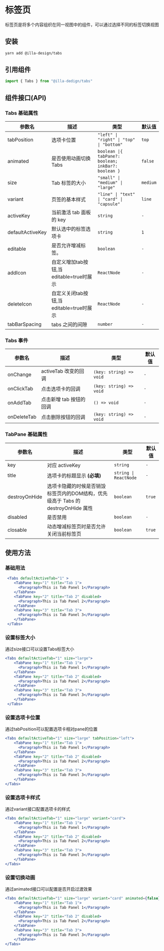 # 标签页

标签页是将多个内容组织在同一视图中的组件，可以通过选择不同的标签切换视图

## 安装

```bash
yarn add @illa-design/tabs
```

## 引用组件

```jsx
import { Tabs } from "@illa-dedign/tabs"
```

## 组件接口(API)

### Tabs 基础属性

| 参数名           | 描述                                    | 类型                                                | 默认值   |
| ---------------- | --------------------------------------- | --------------------------------------------------- | -------- |
| tabPosition      | 选项卡位置                              | `"left" \| "right" \| "top" \| "bottom"`            | `top`    |
| animated         | 是否使用动画切换 Tabs                   | `boolean \|{ tabPane?: boolean; inkBar?: boolean }` | `false`  |
| size             | Tab 标签的大小                          | `"small" \| "medium" \| "large"`                    | `medium` |
| variant          | 页签的基本样式                          | `"line" \| "text" \| "card" \| "capsule"`           | `line`   |
| activeKey        | 当前激活 tab 面板的 key                 | `string`                                            | `-`      |
| defaultActiveKey | 默认选中的标签选项卡                    | `string`                                            | `1`      |
| editable         | 是否允许增减标签。                      | `boolean`                                           | `-`      |
| addIcon          | 自定义增加tab按钮,当editable=true时展示 | `ReactNode`                                         | `-`      |
| deleteIcon       | 自定义关闭tab按钮,当editable=true时展示 | `ReactNode`                                         | `-`      |
| tabBarSpacing    | tabs 之间的间隙                         | `number`                                            | `-`      |

### Tabs 事件

| 参数名      | 描述                    | 类型                    | 默认值 |
| ----------- | ----------------------- | ----------------------- | ------ |
| onChange    | activeTab 改变的回调    | `(key: string) => void` | `-`    |
| onClickTab  | 点击选项卡的回调        | `(key: string) => void` | `-`    |
| onAddTab    | 点击新增 tab 按钮的回调 | `() => void`            | `-`    |
| onDeleteTab | 点击删除按钮的回调      | `(key: string) => void` | `-`    |

### TabPane 基础属性

| 参数名        | 描述                                                         | 类型                   | 默认值 |
| ------------- | ------------------------------------------------------------ | ---------------------- | ------ |
| key           | 对应 activeKey                                               | `string`               | `-`    |
| title         | 选项卡的标题显示 **(必填)**                                  | `string \| ReactNode ` | `-`    |
| destroyOnHide | 选项卡隐藏的时候是否销毁标签页内的DOM结构，优先级高于 Tabs 的 destroyOnHide 属性 | `boolean`              | `true` |
| disabled      | 是否禁用                                                     | `boolean`              | `-`    |
| closable      | 动态增减标签页时是否允许关闭当前标签页                       | `boolean`              | `true` |



## 使用方法

### 基础用法

```jsx
 <Tabs defaultActiveTab="1" >
    <TabPane key="1" title="Tab 1">
      <Paragraph>This is Tab Panel 1</Paragraph>
    </TabPane>
    <TabPane key="2" title="Tab 2" disabled>
      <Paragraph>This is Tab Panel 2</Paragraph>
    </TabPane>
    <TabPane key="3" title="Tab 3">
      <Paragraph>This is Tab Panel 3</Paragraph>
    </TabPane>
 </Tabs>
```

### 设置标签大小

通过size接口可以设置Tabs标签大小

```jsx
<Tabs defaultActiveTab="1" size="large">
    <TabPane key="1" title="Tab 1">
      <Paragraph>This is Tab Panel 1</Paragraph>
    </TabPane>
    <TabPane key="2" title="Tab 2" disabled>
      <Paragraph>This is Tab Panel 2</Paragraph>
    </TabPane>
    <TabPane key="3" title="Tab 3">
      <Paragraph>This is Tab Panel 3</Paragraph>
    </TabPane>
 </Tabs>
```

### 设置选项卡位置

通过tabPosition可以配置选项卡相对pane的位置

```jsx
<Tabs defaultActiveTab="1" size="large" tabPosition="left">
    <TabPane key="1" title="Tab 1">
      <Paragraph>This is Tab Panel 1</Paragraph>
    </TabPane>
    <TabPane key="2" title="Tab 2" disabled>
      <Paragraph>This is Tab Panel 2</Paragraph>
    </TabPane>
    <TabPane key="3" title="Tab 3">
      <Paragraph>This is Tab Panel 3</Paragraph>
    </TabPane>
</Tabs>
```

### 设置选项卡样式

通过variant接口配置选项卡的样式

```jsx
<Tabs defaultActiveTab="1" size="large" variant="card">
    <TabPane key="1" title="Tab 1">
      <Paragraph>This is Tab Panel 1</Paragraph>
    </TabPane>
    <TabPane key="2" title="Tab 2" disabled>
      <Paragraph>This is Tab Panel 2</Paragraph>
    </TabPane>
    <TabPane key="3" title="Tab 3">
      <Paragraph>This is Tab Panel 3</Paragraph>
    </TabPane>
</Tabs>
```

### 设置切换动画

通过animated接口可以配置是否开启过渡效果

```jsx
<Tabs defaultActiveTab="1" size="large" variant="card" animated={false} >
    <TabPane key="1" title="Tab 1">
      <Paragraph>This is Tab Panel 1</Paragraph>
    </TabPane>
    <TabPane key="2" title="Tab 2" disabled>
      <Paragraph>This is Tab Panel 2</Paragraph>
    </TabPane>
    <TabPane key="3" title="Tab 3">
      <Paragraph>This is Tab Panel 3</Paragraph>
    </TabPane>
</Tabs>
```
